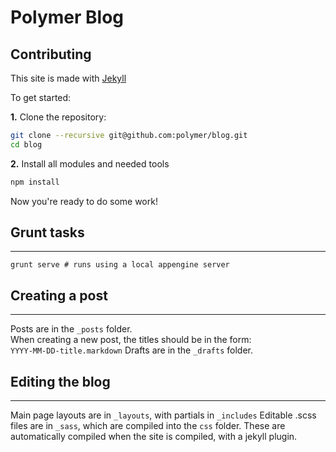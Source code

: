 Polymer Blog
============

## Contributing

This site is made with [Jekyll](https://github.com/mojombo/jekyll/)

To get started:

**1\.** Clone the repository:

```bash
git clone --recursive git@github.com:polymer/blog.git
cd blog
```

**2\.** Install all modules and needed tools

```bash
npm install
```

Now you're ready to do some work!

## Grunt tasks
-------
`grunt serve # runs using a local appengine server`

## Creating a post
----------------
Posts are in the `_posts` folder.  
When creating a new post, the titles should be in the form:  
`YYYY-MM-DD-title.markdown`
Drafts are in the `_drafts` folder.

## Editing the blog
----------------
Main page layouts are in `_layouts`, with partials in `_includes`
Editable .scss files are in `_sass`, which are compiled into the `css` folder. These are automatically compiled when the site is compiled, with a jekyll plugin.
